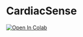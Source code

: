 # CardiacSense

[![Open In Colab](https://colab.research.google.com/assets/colab-badge.svg)](https://colab.research.google.com/github/aungkhantmaw64/cardiac-sense/blob/main/notebooks/scatch_pad.ipynb)


